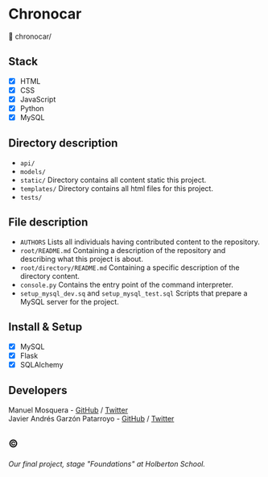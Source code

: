 # Chronocar
:open_file_folder: chronocar/

## Stack
* [x] HTML
* [x] CSS
* [x] JavaScript
* [x] Python
* [x] MySQL

## Directory description
* ```api/``` 
* ```models/``` 
* ```static/``` Directory contains all content static this project.
* ```templates/``` Directory contains all html files for this project.
* ```tests/``` 

## File description
* ```AUTHORS``` Lists all individuals having contributed content to the repository.
* ```root/README.md``` Containing a description of the repository and describing what this project is about.
* ```root/directory/README.md``` Containing a specific description of the directory content.
* ```console.py``` Contains the entry point of the command interpreter.
* ```setup_mysql_dev.sq``` and ```setup_mysql_test.sql``` Scripts that prepare a MySQL server for the project.

## Install & Setup
* [x] MySQL
* [x] Flask
* [x] SQLAlchemy

## Developers
Manuel Mosquera - [GitHub](https://github.com/mmanumos) / [Twitter](https://twitter.com/mmanumos)  
Javier Andrés Garzón Patarroyo - [GitHub](https://github.com/javierandresgp) / [Twitter](https://twitter.com/javierandresgp0)

## :copyright:
###### Our final project, stage "Foundations" at Holberton School.
